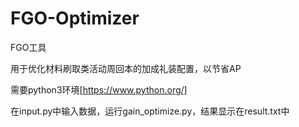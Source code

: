 # FGO-Optimizer
FGO工具

用于优化材料刷取类活动周回本的加成礼装配置，以节省AP

需要python3环境[https://www.python.org/]

在input.py中输入数据，运行gain_optimize.py，结果显示在result.txt中
